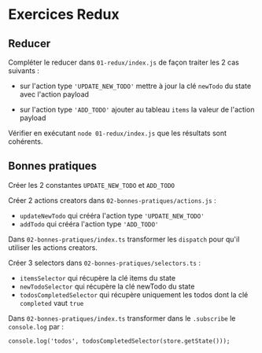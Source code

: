 # Exercices Redux

## Reducer

Compléter le reducer dans `01-redux/index.js` de façon traiter les 2 cas suivants :

- sur l'action type `'UPDATE_NEW_TODO'` mettre à jour la clé `newTodo` du state avec l'action payload

- sur l'action type `'ADD_TODO'` ajouter au tableau `items` la valeur de l'action payload

Vérifier en exécutant `node 01-redux/index.js` que les résultats sont cohérents.

## Bonnes pratiques

Créer les 2 constantes `UPDATE_NEW_TODO` et `ADD_TODO`

Créer 2 actions creators dans `02-bonnes-pratiques/actions.js` :

- `updateNewTodo` qui crééra l'action type `'UPDATE_NEW_TODO'`
- `addTodo` qui crééra l'action type `'ADD_TODO'`

Dans `02-bonnes-pratiques/index.ts` transformer les `dispatch` pour qu'il utiliser les actions creators.

Créer 3 selectors dans `02-bonnes-pratiques/selectors.ts` :

- `itemsSelector` qui récupère la clé items du state
- `newTodoSelector` qui récupère la clé newTodo du state
- `todosCompletedSelector` qui récupère uniquement les todos dont la clé `completed` vaut `true`

Dans `02-bonnes-pratiques/index.ts` transformer dans le `.subscribe` le `console.log` par :

```
console.log('todos', todosCompletedSelector(store.getState()));
```

